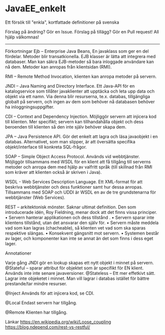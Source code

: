 # JavaEE_enkelt

Ett försök till "enkla", kortfattade definitioner på svenska

Förslag på ändring? Gör en Issue. 
Förslag på tillägg? Gör en Pull request! 
All hjälp välkomnas!


----------------------------------------------------


Förkortningar
Ejb – Enterprise Java Beans, En javaklass som ger en del fördelar. Metoder blir transatkionella. EJB klasser är lätta att integrera med databaser. Man kan säkra EJB-metoder så bara inloggade användare kan nå dem. Metoder kan anropas från klientsidan (RMI).

RMI – Remote Method Invocation, klienten kan anropa metoder på servern.

JNDI – Java Naming and Directory Interface. Ett Java-API för en katalogservice som tillåter javaklienter att upptäcka och leta upp data och objekt via ett namn. Via denna blir resurserna, te.x. databas, tillgängliga globalt på servern, och ingen av dem som behöver nå databasen behöver ha inloggningsuppgifter.

CDI – Context and Dependency Injection. Möjliggör servern att injicera kod till klienten. Mer specifikt; servern kan tillhandahålla objekt och dess beroenden till klienten så den inte själv behöver skapa dem.

JPA – Java Persistence API. Gör det enkelt att lagra och läsa javaobjekt i en databas. Alternativet, som man slipper, är att översätta specifika objekt/interface till konkreta SQL-frågor.

SOAP – Simple Object Access Protocol. Används vid webbtjänster. Möjliggör tillsammans med WSDL för en klient att få tillgång till serverns metoder och anropa dem med hjälp av valfritt språk (till skillnad från RMI som kräver att klienten också är skriven i Java).

WSDL - Web Services Description Language. Ett XML-format för att beskriva webbtjänster och dess funktioner samt hur dessa anropas. 
Tillsammans med SOAP och UDDI är WSDL en av de tre grundstenarna för webbtjänster (Web Services). 

REST – arkitektonisk mönster. Saknar ultimat definition. Den som introducerade idén, Roy Fieldning, menar dock att det finns vissa principer. 
    • Servern hanterar applikationen och dess tillstånd . 
    • Servern sparar inte klientens tillstånd, utan det ansvarar den själv för. 
    • Servern måste meddela vad som kan lagras (chacheable), så klienten vet vad som ska sparas respektive slängas. 
    • Konsekvent gängsnitt mot servern. 
    • Systemen består av lager, och komponenter kan inte se annat än det som finns i dess eget lager.
 


Annotationer


Varje gång JNDI gör en lookup skapas ett nytt objekt i minnet på servern.
@Stateful – sparar attribut för objektet som är specifikt för EN klient. Används inte inte senare javaversioner.
@Stateless – Ett mer effetkivt sätt. Lagrar inte objeketet i minnet. Man vill lagrar i databas istället för bättre prestande/tar mindre resurser.

@Inject
Används för att injicera kod, se CDI.

@Local
Endast servern har tillgång.

@Remote
Klienten har tillgång.

Länkar
https://en.wikipedia.org/wiki/Loose_coupling
https://blog.ndepend.com/rest-vs-restful/
